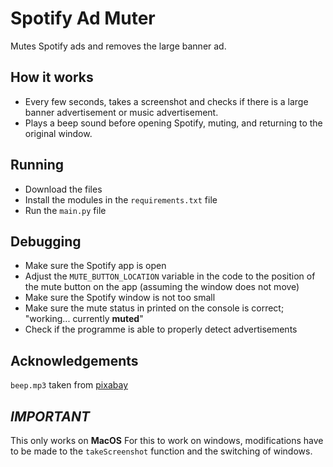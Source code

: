 # Spotify Ad Muter
Mutes Spotify ads and removes the large banner ad.
## How it works
- Every few seconds, takes a screenshot and checks if there is a large banner advertisement or music advertisement.
- Plays a beep sound before opening Spotify, muting, and returning to the original window.
## Running
- Download the files
- Install the modules in the `requirements.txt` file
- Run the `main.py` file
## Debugging
- Make sure the Spotify app is open
- Adjust the `MUTE_BUTTON_LOCATION` variable in the code to the position of the mute button on the app (assuming the window does not move)
- Make sure the Spotify window is not too small
- Make sure the mute status in printed on the console is correct; "working... currently **muted**"
- Check if the programme is able to properly detect advertisements
## Acknowledgements
`beep.mp3` taken from [pixabay](https://pixabay.com/sound-effects/ping-82822/)
## *IMPORTANT*
This only works on **MacOS**
For this to work on windows, modifications have to be made to the `takeScreenshot` function and the switching of windows.
